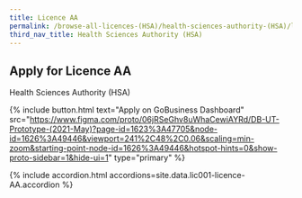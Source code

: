```yaml
---
title: Licence AA
permalink: /browse-all-licences-(HSA)/health-sciences-authority-(HSA)/licence-AA
third_nav_title: Health Sciences Authority (HSA)
---
```


## Apply for Licence AA

Health Sciences Authority (HSA)

{% include button.html text="Apply on GoBusiness Dashboard" src="https://www.figma.com/proto/06jRSeGhv8uWhaCewiAYRd/DB-UT-Prototype-(2021-May)?page-id=1623%3A47705&node-id=1626%3A49446&viewport=241%2C48%2C0.06&scaling=min-zoom&starting-point-node-id=1626%3A49446&hotspot-hints=0&show-proto-sidebar=1&hide-ui=1" type="primary" %}


{% include accordion.html accordions=site.data.lic001-licence-AA.accordion %}


